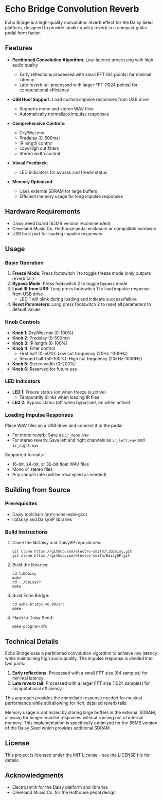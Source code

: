 # Echo Bridge Convolution Reverb

Echo Bridge is a high-quality convolution reverb effect for the Daisy Seed platform, designed to provide studio-quality reverb in a compact guitar pedal form factor.

## Features

- **Partitioned Convolution Algorithm**: Low-latency processing with high audio quality
  - Early reflections processed with small FFT (64 points) for minimal latency
  - Late reverb tail processed with larger FFT (1024 points) for computational efficiency
  
- **USB Host Support**: Load custom impulse responses from USB drive
  - Supports mono and stereo WAV files
  - Automatically normalizes impulse responses
  
- **Comprehensive Controls**:
  - Dry/Wet mix
  - Predelay (0-500ms)
  - IR length control
  - Low/High cut filters
  - Stereo width control
  
- **Visual Feedback**:
  - LED indicators for bypass and freeze status
  
- **Memory Optimized**:
  - Uses external SDRAM for large buffers
  - Efficient memory usage for long impulse responses

## Hardware Requirements

- Daisy Seed board (65MB version recommended)
- Cleveland Music Co. Hothouse pedal enclosure or compatible hardware
- USB host port for loading impulse responses

## Usage

### Basic Operation

1. **Freeze Mode**: Press footswitch 1 to toggle freeze mode (only outputs reverb tail)
2. **Bypass Mode**: Press footswitch 2 to toggle bypass mode
3. **Load IR from USB**: Long press footswitch 1 to load impulse response from USB drive
   - LED 1 will blink during loading and indicate success/failure
4. **Reset Parameters**: Long press footswitch 2 to reset all parameters to default values

### Knob Controls

- **Knob 1**: Dry/Wet mix (0-100%)
- **Knob 2**: Predelay (0-500ms)
- **Knob 3**: IR length (0-100%)
- **Knob 4**: Filter control
  - First half (0-50%): Low cut frequency (20Hz-1000Hz)
  - Second half (50-100%): High cut frequency (20kHz-1000Hz)
- **Knob 5**: Stereo width (0-200%)
- **Knob 6**: Reserved for future use

### LED Indicators

- **LED 1**: Freeze status (on when freeze is active)
  - Temporarily blinks when loading IR files
- **LED 2**: Bypass status (off when bypassed, on when active)

### Loading Impulse Responses

Place WAV files on a USB drive and connect it to the pedal:

- For mono reverb: Save as `ir_mono.wav`
- For stereo reverb: Save left and right channels as `ir_left.wav` and `ir_right.wav`

Supported formats:
- 16-bit, 24-bit, or 32-bit float WAV files
- Mono or stereo files
- Any sample rate (will be resampled as needed)

## Building from Source

### Prerequisites

- Daisy toolchain (arm-none-eabi-gcc)
- libDaisy and DaisySP libraries

### Build Instructions

1. Clone the libDaisy and DaisySP repositories:
   ```
   git clone https://github.com/electro-smith/libDaisy.git
   git clone https://github.com/electro-smith/DaisySP.git
   ```

2. Build the libraries:
   ```
   cd libDaisy
   make
   cd ../DaisySP
   make
   ```

3. Build Echo Bridge:
   ```
   cd echo-bridge_v0.99/src
   make
   ```

4. Flash to Daisy Seed:
   ```
   make program-dfu
   ```

## Technical Details

Echo Bridge uses a partitioned convolution algorithm to achieve low latency while maintaining high audio quality. The impulse response is divided into two parts:

1. **Early reflections**: Processed with a small FFT size (64 samples) for minimal latency
2. **Late reverb tail**: Processed with a larger FFT size (1024 samples) for computational efficiency

This approach provides the immediate response needed for musical performance while still allowing for rich, detailed reverb tails.

Memory usage is optimized by storing large buffers in the external SDRAM, allowing for longer impulse responses without running out of internal memory. This implementation is specifically optimized for the 65MB version of the Daisy Seed which provides additional SDRAM.

## License

This project is licensed under the MIT License - see the LICENSE file for details.

## Acknowledgments

- Electrosmith for the Daisy platform and libraries
- Cleveland Music Co. for the Hothouse pedal design
